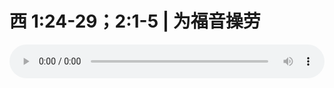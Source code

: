 # 西 1:24-29；2:1-5 | 为福音操劳

<audio style="width: 100%;" preload="false" controls controlslist="nodownload"><source src="http://file.simai.life/audio/mp3/old/26397.mp3" type="audio/mpeg">Your browser does not support the audio element.</audio>


